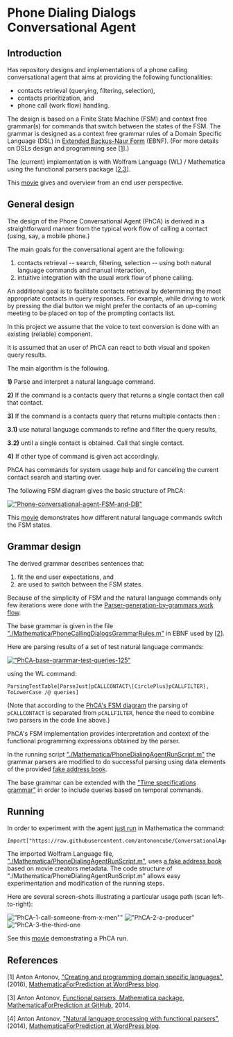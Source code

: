 # Phone Dialing Dialogs Conversational Agent

## Introduction

Has repository designs and implementations of a phone calling conversational agent that aims at 
providing the following functionalities: 
- contacts retrieval (querying, filtering, selection), 
- contacts prioritization, and 
- phone call (work flow) handling.

The design is based on a Finite State Machine (FSM) and context free grammar(s) for commands 
that switch between the states of the FSM. 
The grammar is designed as a context free grammar rules of a Domain Specific Language (DSL) in 
[Extended Backus-Naur Form](https://en.wikipedia.org/wiki/Extended_Backus–Naur_form) (EBNF). (For more details on DSLs design and programming see 
\[[1](https://mathematicaforprediction.wordpress.com/2016/03/22/creating-and-programming-dsls/)\].)

The (current) implementation is with Wolfram Language (WL) / Mathematica using the functional parsers package 
\[[2](https://github.com/antononcube/MathematicaForPrediction/blob/master/FunctionalParsers.m),[3](https://mathematicaforprediction.wordpress.com/2014/02/13/natural-language-processing-with-functional-parsers/)\].

This [movie](https://youtu.be/1sQgD9Kn0TQ) gives and overview from an end user perspective.

## General design

The design of the Phone Conversational Agent (PhCA) is derived in a straightforward manner from 
the typical work flow of calling a contact (using, say, a mobile phone.)

The main goals for the conversational agent are the following:

1. contacts retrieval -- search, filtering, selection -- using both natural language commands and manual interaction,
2. intuitive integration with the usual work flow of phone calling.

An additional goal is to facilitate contacts retrieval by determining the most appropriate contacts in query responses. 
For example, while driving to work by pressing the dial button we might prefer the contacts of an up-coming meeting 
to be placed on top of the prompting contacts list.

In this project we assume that the voice to text conversion is done with an existing (reliable) component.

It is assumed that an user of PhCA can react to both visual and spoken query results. 

The main algorithm is the following.

**1)** Parse and interpret a natural language command.

**2)** If the command is a contacts query that returns a single contact then call that contact.

**3)** If the command is a contacts query that returns multiple contacts then :

**3.1)** use natural language commands to refine and filter the query results,

**3.2)** until a single contact is obtained. Call that single contact.

**4)** If other type of command is given act accordingly.

PhCA has commands for system usage help and for canceling the current contact search and starting over.

The following FSM diagram gives the basic structure of PhCA:

[!["Phone-conversational-agent-FSM-and-DB"](http://imgur.com/v7vCkRrl.jpg)](http://imgur.com/v7vCkRr.jpg)


This [movie](https://youtu.be/1sQgD9Kn0TQ) demonstrates how different natural language commands switch the 
FSM states.

## Grammar design
 
 The derived grammar describes sentences that:
 1. fit the end user expectations, and
 2. are used to switch between the FSM states.
 
 Because of the simplicity of FSM and the natural language commands only few iterations were done with the 
 [Parser-generation-by-grammars work flow](https://github.com/antononcube/ConversationalAgents/blob/master/ConceptualDiagrams/Parser-generation-by-grammars-workflow.pdf). 
 
 The base grammar is given in the file ["./Mathematica/PhoneCallingDialogsGrammarRules.m"](https://github.com/antononcube/ConversationalAgents/blob/master/Projects/PhoneDialingDialogsAgent/Mathematica/PhoneCallingDialogsGrammarRules.m)
 in EBNF used by \[[2](https://github.com/antononcube/MathematicaForPrediction/blob/master/FunctionalParsers.m)\].
 
 Here are parsing results of a set of test natural language commands:
 
 [!["PhCA-base-grammar-test-queries-125"](http://imgur.com/xTcBbbQl.png)](http://imgur.com/xTcBbbQ.png)

 using the WL command:
 
    ParsingTestTable[ParseJust[pCALLCONTACT\[CirclePlus]pCALLFILTER], ToLowerCase /@ queries]
     
 (Note that according to the [PhCA's FSM diagram](http://imgur.com/v7vCkRr.jpg) the parsing of `pCALLCONTACT` 
 is separated from `pCALLFILTER`, hence the need to combine two parsers in the code line above.)
     
 PhCA's FSM implementation provides interpretation and context of the functional programming expressions
 obtained by the parser.
      
 In the running script ["./Mathematica/PhoneDialingAgentRunScript.m"](https://github.com/antononcube/ConversationalAgents/blob/master/Projects/PhoneDialingDialogsAgent/Mathematica/PhoneDialingAgentRunScript.m) 
 the grammar parsers are modified to do successful parsing using data elements of 
 the provided [fake address book](https://github.com/antononcube/ConversationalAgents/blob/master/Projects/PhoneDialingDialogsAgent/Mathematica/AddressBookByMovieRecords.m).

 The base grammar can be extended with the ["Time specifications grammar"](https://github.com/antononcube/MathematicaForPrediction/blob/master/EBNF/TimeSpecificationsGrammar.ebnf)
 in order to include queries based on temporal commands.
 
## Running
 
 In order to experiment with the agent [just run](https://youtu.be/1sQgD9Kn0TQ) in Mathematica the command:
 
    Import["https://raw.githubusercontent.com/antononcube/ConversationalAgents/master/Projects/PhoneDialingDialogsAgent/Mathematica/PhoneDialingAgentRunScript.m"]
 
 The imported Wolfram Language file, ["./Mathematica/PhoneDialingAgentRunScript.m"](https://github.com/antononcube/ConversationalAgents/blob/master/Projects/PhoneDialingDialogsAgent/Mathematica/PhoneDialingAgentRunScript.m), 
 uses [a fake address book](https://github.com/antononcube/ConversationalAgents/blob/master/Projects/PhoneDialingDialogsAgent/Mathematica/AddressBookByMovieRecords.m) 
 based on movie creators metadata. The code structure of "./Mathematica/PhoneDialingAgentRunScript.m" allows easy
 experimentation and modification of the running steps.
 
 Here are several screen-shots illustrating a particular usage path (scan left-to-right):
 
 !["PhCA-1-call-someone-from-x-men""](http://i.imgur.com/ERavkTzm.png)
 !["PhCA-2-a-producer"](http://imgur.com/B2d2HDRm.png)
 !["PhCA-3-the-third-one](http://imgur.com/mWKNbVom.png)
 
 See this [movie](https://youtu.be/1sQgD9Kn0TQ) demonstrating a PhCA run.
  
## References

[1] Anton Antonov, ["Creating and programming domain specific languages"](https://mathematicaforprediction.wordpress.com/2016/03/22/creating-and-programming-dsls/), 
(2016), [MathematicaForPrediction at WordPress blog](https://mathematicaforprediction.wordpress.com). 

[3] Anton Antonov, [Functional parsers, Mathematica package](https://github.com/antononcube/MathematicaForPrediction/blob/master/FunctionalParsers.m), 
[MathematicaForPrediction at GitHub](ttps://github.com/antononcube/MathematicaForPrediction), 2014. 

[4] Anton Antonov, ["Natural language processing with functional parsers"](https://mathematicaforprediction.wordpress.com/2014/02/13/natural-language-processing-with-functional-parsers/), (2014), 
[MathematicaForPrediction at WordPress blog](https://mathematicaforprediction.wordpress.com). 
